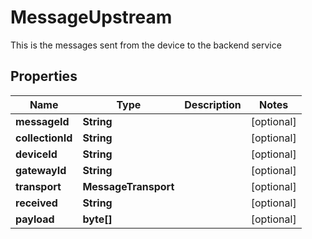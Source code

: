 

# MessageUpstream

This is the messages sent from the device to the backend service

## Properties

Name | Type | Description | Notes
------------ | ------------- | ------------- | -------------
**messageId** | **String** |  |  [optional]
**collectionId** | **String** |  |  [optional]
**deviceId** | **String** |  |  [optional]
**gatewayId** | **String** |  |  [optional]
**transport** | **MessageTransport** |  |  [optional]
**received** | **String** |  |  [optional]
**payload** | **byte[]** |  |  [optional]




